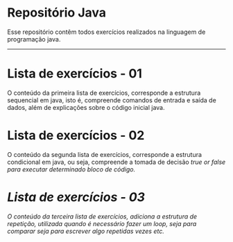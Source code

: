 <h1> Repositório Java </h1>
<p>Esse repositório contêm todos exercícios realizados na linguagem de programação java. </p>

<hr>

<h1>Lista de exercícios - 01 </h1>
<p>O conteúdo da primeira lista de exercícios, corresponde a estrutura sequencial em java, isto é, compreende comandos de entrada e saída de dados, além de explicações sobre o código inicial java.</p>

<h1>Lista de exercícios - 02 </h1>
<p>O conteúdo da segunda lista de exercícios, corresponde a estrutura condicional em java, ou seja, compreende a tomada de decisão <em>true or false<em> para executar determinado bloco de código.</p>

<h1>Lista de exercícios - 03 </h1>
<p>O conteúdo da terceira lista de exercícios, adiciona a estrutura de repetição, utilizada quando é necessário fazer um loop, seja para comparar seja para escrever algo repetidas vezes etc. </p>